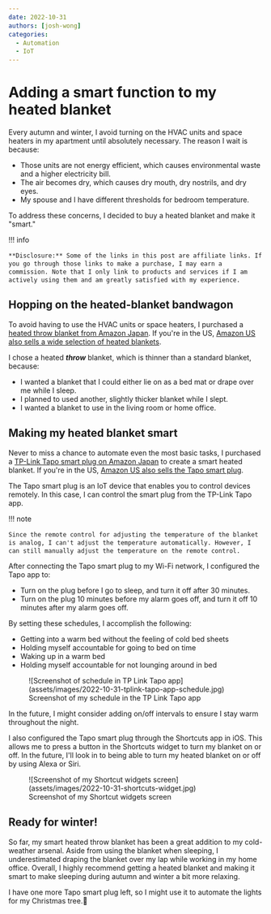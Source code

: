 ```yaml
---
date: 2022-10-31
authors: [josh-wong]
categories:
  - Automation
  - IoT
---
```


# Adding a smart function to my heated blanket

Every autumn and winter, I avoid turning on the HVAC units and space heaters in my apartment until absolutely necessary. The reason I wait is because:

- Those units are not energy efficient, which causes environmental waste and a higher electricity bill.
- The air becomes dry, which causes dry mouth, dry nostrils, and dry eyes.
- My spouse and I have different thresholds for bedroom temperature.

To address these concerns, I decided to buy a heated blanket and make it "smart."

<!-- more -->

!!! info

    **Disclosure:** Some of the links in this post are affiliate links. If you go through those links to make a purchase, I may earn a commission. Note that I only link to products and services if I am actively using them and am greatly satisfied with my experience.

## Hopping on the heated-blanket bandwagon

To avoid having to use the HVAC units or space heaters, I purchased a <a href="https://amzn.to/3U3lsU6" target="_blank">heated throw blanket from Amazon Japan</a>. If you're in the US, <a href="https://amzn.to/3Fm7IzL" target="_blank">Amazon US also sells a wide selection of heated blankets</a>.

I chose a heated **_throw_** blanket, which is thinner than a standard blanket, because:

- I wanted a blanket that I could either lie on as a bed mat or drape over me while I sleep.
- I planned to used another, slightly thicker blanket while I slept.
- I wanted a blanket to use in the living room or home office.

## Making my heated blanket smart

Never to miss a chance to automate even the most basic tasks, I purchased a <a href="https://amzn.to/3TI6B1P" target="_blank">TP-Link Tapo smart plug on Amazon Japan</a> to create a smart heated blanket. If you're in the US, <a href="https://amzn.to/3U4MJWb" target="_blank">Amazon US also sells the Tapo smart plug</a>.

The Tapo smart plug is an IoT device that enables you to control devices remotely. In this case, I can control the smart plug from the TP-Link Tapo app.

!!! note

    Since the remote control for adjusting the temperature of the blanket is analog, I can't adjust the temperature automatically. However, I can still manually adjust the temperature on the remote control.

After connecting the Tapo smart plug to my Wi-Fi network, I configured the Tapo app to:

- Turn on the plug before I go to sleep, and turn it off after 30 minutes.
- Turn on the plug 10 minutes before my alarm goes off, and turn it off 10 minutes after my alarm goes off.

By setting these schedules, I accomplish the following:

- Getting into a warm bed without the feeling of cold bed sheets
- Holding myself accountable for going to bed on time
- Waking up in a warm bed
- Holding myself accountable for not lounging around in bed

<figure markdown>
  ![Screenshot of schedule in TP Link Tapo app](assets/images/2022-10-31-tplink-tapo-app-schedule.jpg)
  <figcaption>Screenshot of my schedule in the TP Link Tapo app</figcaption>
</figure>

In the future, I might consider adding on/off intervals to ensure I stay warm throughout the night.

I also configured the Tapo smart plug through the Shortcuts app in iOS. This allows me to press a button in the Shortcuts widget to turn my blanket on or off. In the future, I'll look in to being able to turn my heated blanket on or off by using Alexa or Siri.

<figure markdown>
  ![Screenshot of my Shortcut widgets screen](assets/images/2022-10-31-shortcuts-widget.jpg)
  <figcaption>Screenshot of my Shortcut widgets screen</figcaption>
</figure>

## Ready for winter!

So far, my smart heated throw blanket has been a great addition to my cold-weather arsenal. Aside from using the blanket when sleeping, I underestimated draping the blanket over my lap while working in my home office. Overall, I highly recommend getting a heated blanket and making it smart to make sleeping during autumn and winter a bit more relaxing.

I have one more Tapo smart plug left, so I might use it to automate the lights for my Christmas tree.🎄
